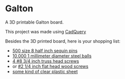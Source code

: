 # Galton
A 3D printable Galton board.

This project was made using [CadQuery](https://cadquery.readthedocs.io/en/latest/)

Besides the 3D printed board, here is your shopping list:

- [500 size 8 half inch sequin pins](https://www.amazon.com/gp/product/B08XMWZQK4/)
- [10,000 1 millimeter diameter steel balls](https://www.amazon.com/dp/B098SZFMRD)
- [4 #8 3/4 inch truss head screws](https://www.amazon.com/dp/B0002ZPF12)
- or [#2 1/4 inch flat head wood screws](https://www.menards.com/main/hardware/fasteners-connectors/screws/wood-screws/midwest-fastener-reg-2-slotted-drive-zinc-round-head-wood-screw-wood-screws/81351/p-1444440023041.htm)
- [some kind of clear plastic sheet](https://www.menards.com/main/doors-windows-millwork/acrylic-glass-sheets/amerilux-0-093-thick-clear-glass-sheets/clg8x10/p-1539107082572-c-7551.htm)